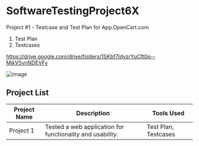 # SoftwareTestingProject6X
Project #1 -  Testcase and Test Plan for App.OpenCart.com

1. Test Plan
2. Testcases
   
https://drive.google.com/drive/folders/1SKbf7ldyzrYuCft0q--MjkV5vnNDEVFv

![image](https://github.com/waniganu/SoftwareTestingProject6X/assets/96899033/6a20661a-9469-43df-9c47-f3434f260a1b)

## Project List

| Project Name | Description | Tools Used |
|--------------|-------------|------------|
| Project 1    | Tested a web application for functionality and usability. | Test Plan, Testcases |
